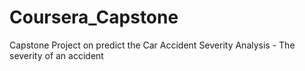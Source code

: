 # Coursera_Capstone
Capstone Project on predict the Car Accident Severity Analysis - The severity of an accident
